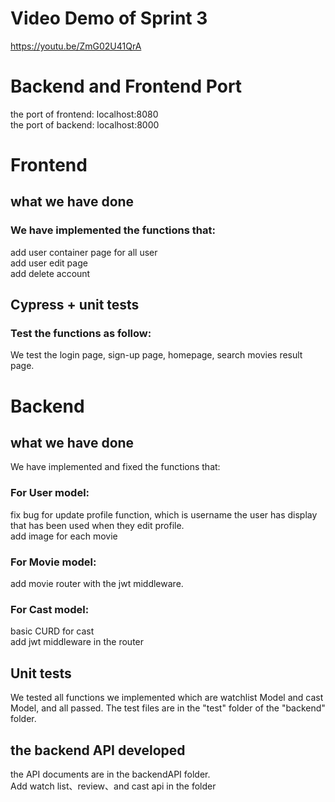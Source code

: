 # Video Demo of Sprint 3
https://youtu.be/ZmG02U41QrA

# Backend and Frontend Port
the port of frontend: localhost:8080  
the port of backend: localhost:8000  

# Frontend
## what we have done
### We have implemented the functions that:  
add user container page for all user\
add user edit page\
add delete account
## Cypress + unit tests
### Test the functions as follow:  
We test the login page, sign-up page, homepage, search movies result page.
# Backend
## what we have done
We have implemented and fixed the functions that:  
### For User model:  
fix bug for update profile function, which is username the user has display that has been used when they edit profile.\
add image for each movie
### For Movie model:
add movie router with the jwt middleware.
### For Cast model:
basic CURD for cast\
add jwt middleware in the router
## Unit tests
We tested all functions we implemented which are watchlist Model and cast Model, and all passed. The test files are in the "test" folder of the "backend" folder.  
## the backend API developed
the API documents are in the backendAPI folder. \
Add watch list、review、and cast api in the folder

